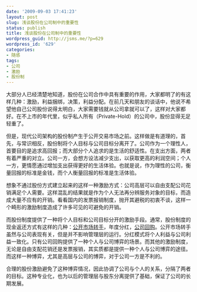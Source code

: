 ```yaml
---
date: '2009-09-03 17:41:23'
layout: post
slug: 浅谈股份在公司制中的重要性
status: publish
title: 浅谈股份在公司制中的重要性
wordpress_guid: http://jsms.me/?p=629
wordpress_id: '629'
categories:
- 随感
tags:
- 公司
- 激励
- 股份制
---
```


大部分人已经清楚地知道，股份在公司合作中具有重要的作用，大家都明了的有这样几种：激励，利益捆绑，决策，利益分配。在前几天和朋友的谈话中，他说不希望他自己公司股份说得太明白，大家需要钱就从公司拿就可以了，这样对大家都好。在不上市的年代里，似乎私人所有（Private-Hold）的公司中，股份显得无足轻重了。

但是，现代公司架构的股份制产生于公开交易市场之前。这样做是有道理的，首先，与常识相反，股份制将个人目标与公司目标分离开了。公司作为一个理性人，首要目的是追求高回报；而大部分个人追求的是生活的舒适性。在支出方面，两者有着严重的对立。公司一方，会想方设法减少支出，以获取更高的利润空间；个人一方，更情愿通过增加支出获得更好的生活体验。也就是说，作为理性的公司，衡量回报的标准是金钱，而个人衡量回报的标准是生活体验。

想象不通过股份方式建立起来的这样一种激励方式：公司高层可以自由支配公司花销满足个人需要。这样混乱的结果就是作为个人无法再分辨服务对象的目标，而造成大量不应有的开销。看看国内的发票报销制度，抛开其避税的初衷不谈，这样一个畸形的激励制度造成了许多可见的可避免的开销。

而股份制度提供了一种将个人目标和公司目标分开的激励手段。通常，股份制度的现金返还方式有这样的几种：[公开市场转手](http://tech.sina.com.cn/i/2009-06-17/10313187157.shtml)，年度分红，[公司回购](http://digital.venturebeat.com/2009/05/16/facebook-raises-150-million-more-to-cash-out-employees/)。公开市场转手虽然与公司表现有关，但是并不影响管理层的运行。分红模式将个人利益与公司利益一致化。只有公司回购提供了一种个人与公司博弈的场景。而其他的激励制度，无论是自由支配花销还是发票报销，其实质都是提供一种个人与公司博弈的途径。而这样一种博弈，尤其是高层与公司的博弈，对于公司一方是不利的。

合理的股份激励避免了这种博弈情况，因此协调了公司与个人的关系，分隔了两者的目标。这种专业化，也为以后的管理层与股东分离提供了基础，保证了公司的长期发展。
